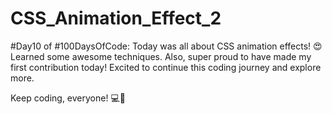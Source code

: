 # CSS_Animation_Effect_2

#Day10 of #100DaysOfCode: Today was all about CSS animation effects! 😍 
Learned some awesome techniques. Also, super proud to have made my first contribution today! 
Excited to continue this coding journey and explore more. 

Keep coding, everyone! 💻🚀 
